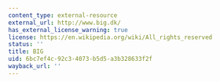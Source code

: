 ```yaml
---
content_type: external-resource
external_url: http://www.big.dk/
has_external_license_warning: true
license: https://en.wikipedia.org/wiki/All_rights_reserved
status: ''
title: BIG
uid: 6bc7ef4c-92c3-4073-b5d5-a3b328633f2f
wayback_url: ''
---
```

